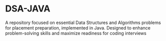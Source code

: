 # DSA-JAVA
A repository focused on essential Data Structures and Algorithms problems for placement preparation, implemented in Java. Designed to enhance problem-solving skills and maximize readiness for coding interviews
